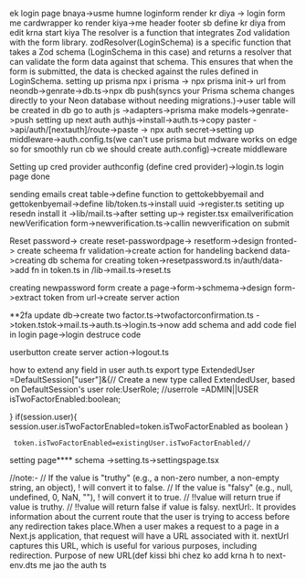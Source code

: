ek login page bnaya->usme humne loginform render kr diya -> login form me cardwrapper ko render kiya->me header footer sb define kr diya
from edit krna start kiya
The resolver is a function that integrates Zod validation with the form library.
zodResolver(LoginSchema) is a specific function that takes a Zod schema (LoginSchema in this case) and returns a resolver that can validate the form data against that schema. This ensures that when the form is submitted, the data is checked against the rules defined in LoginSchema.
setting up prisma
npx i prisma -> npx prisma init-> url from neondb->genrate->db.ts->npx db push(syncs your Prisma schema changes directly to your Neon database without needing migrations.)->user table will be created in db
go to auth js ->adapters->prisma make models->genrate->push
setting up next auth
authjs->install->auth.ts->copy paster
->api/auth/[nextauth]/route->paste
-> npx auth secret->setting up middleware->auth.config.ts(we can't use prisma but mdware works on edge so for smoothly run cb we should create auth.config)->create middleware

Setting up cred provider
authconfig (define cred provider)->login.ts 
login page done

sending emails
creat table->define function to gettokebbyemail and gettokenbyemail->define lib/token.ts->install uuid ->register.ts
setiting up resedn install it ->lib/mail.ts->after setting up-> register.tsx
emailverification
newVerification form->newverification.ts->callin newverification on submit



Reset password-> create reset-passwordpage-> resetform->design fronted-> create scheema fr validation->create action for handeling backend data->creating db schema for creating token->resetpassword.ts in/auth/data->add fn in token.ts in /lib->mail.ts->reset.ts

creating newpassword form
create a page->form->schmema->design form->extract token from url->create server action

**2fa
update db->create two factor.ts->twofactorconfirmation.ts
->token.tstok->mail.ts->auth.ts->login.ts->now add schema and add code fiel in login page->login destruce code

userbutton
create server action->logout.ts


how to extend any field in user
auth.ts
export type ExtendedUser =DefaultSession["user"]&{// Create a new type called ExtendedUser, based on DefaultSession's user
    role:UserRole; //userrole =ADMIN||USER
    isTwoFactorEnabled:boolean;
    
}
if(session.user){
      session.user.isTwoFactorEnabled=token.isTwoFactorEnabled as boolean
    }

     token.isTwoFactorEnabled=existingUser.isTwoFactorEnabled//




setting page****
schema ->setting.ts->settingspage.tsx


//note:-
// If the value is "truthy" (e.g., a non-zero number, a non-empty string, an object), ! will convert it to false.
// If the value is "falsy" (e.g., null, undefined, 0, NaN, ""), ! will convert it to true.
// !!value will return true if value is truthy.
// !!value will return false if value is falsy.
nextUrl:. It provides information about the current route that the user is trying to access before any redirection takes place.When a user makes a request to a page in a Next.js application, that request will have a URL associated with it. nextUrl captures this URL, which is useful for various purposes, including redirection.
Purpose of new URL(def
kissi bhi chez ko add krna h to next-env.dts me jao the auth ts